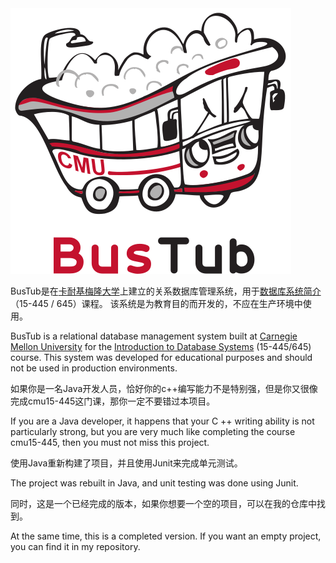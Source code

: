 <img src="logo/bustub.svg" alt="BusTub Logo" >

BusTub是在[卡耐基梅隆大学](https://db.cs.cmu.edu)上建立的关系数据库管理系统，用于[数据库系统简介](https://15445.courses.cs.cmu.edu）)（15-445 / 645）课程。 该系统是为教育目的而开发的，不应在生产环境中使用。

BusTub is a relational database management system built at [Carnegie Mellon University](https://db.cs.cmu.edu) for the [Introduction to Database Systems](https://15445.courses.cs.cmu.edu) (15-445/645) course. This system was developed for educational purposes and should not be used in production environments.

如果你是一名Java开发人员，恰好你的c++编写能力不是特别强，但是你又很像完成cmu15-445这门课，那你一定不要错过本项目。

If you are a Java developer, it happens that your C ++ writing ability is not particularly strong, but you are very much like completing the course cmu15-445, then you must not miss this project.

使用Java重新构建了项目，并且使用Junit来完成单元测试。

The project was rebuilt in Java, and unit testing was done using Junit.

同时，这是一个已经完成的版本，如果你想要一个空的项目，可以在我的仓库中找到。

At the same time, this is a completed version. If you want an empty project, you can find it in my repository.